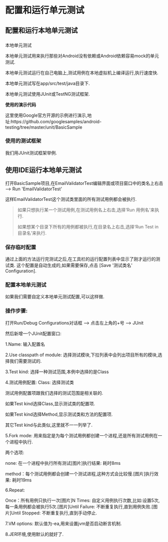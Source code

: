 # 配置和运行单元测试

## 配置和运行本地单元测试

### 

本地单元测试

本地单元测试用来执行那些对Android没有依赖或Android依赖容易mock的单元测试.

本地单元测试运行在自己电脑上,测试用例在本地虚拟机上编译运行,执行速度快.

本地单元测试写在app\/src\/test\/java目录下.

本地单元测试使用JUnit或TestNG测试框架.

**使用的演示代码**

这里使用Google官方开源的示例进行演示,地址:https:\/\/github.com\/googlesamples\/android-testing\/tree\/master\/unit\/BasicSample

### 使用的测试框架

我们用JUnit测试框架举例.

## 使用IDE运行本地单元测试

打开BasicSample项目,在EmailValidatorTest编辑界面或项目窗口中的类名上右击 —&gt; Run 'EmailValidatorTest'

这样EmailValidatorTest这个测试类里面的所有测试用例都会被执行.

> 如果只想执行某一个测试用例,在测试用例名上右击,选择‘Run 用例名’来执行.
> 
> 如果想某个目录下所有的用例都被执行,在目录名上右击,选择‘Run Test in 目录名’来执行.

### 保存临时配置

通过上面的方法运行完测试之后,在工具栏的运行配置列表中显示了刚才运行的测试类. 这个配置是自动生成的,如果需要保存,点击 \[Save '测试类名' Configuration\].

### 配置本地单元测试

如果我们需要自定义本地单元测试配置,可以这样做.

### 操作步骤:

打开Run\/Debug Configurations对话框 —&gt; 点击左上角的+号 —&gt; JUnit

然后新增一个JUnit配置窗口:

1.Name: 输入配置名

2.Use classpath of module: 选择测试模块,下拉列表中会列出项目所有的模块,选择我们需要测试的.

3.Test kind: 选择一种测试范围,本例中选择的是Class

4.测试用例配置: Class: 选择测试类

测试用例配置项跟我们选择的测试范围是相关联的.

如果Test kind选择Class,显示测试类的配置项.

如果Test kind选择Method,显示测试类和方法的配置项.

其它Test kind与此类似,这里就不一一列举了.

5.Fork mode: 用来指定是为每个测试用例都创建一个进程,还是所有测试用例在一个进程中执行.

两个选项:

none: 在一个进程中执行所有测试\[图片\]执行结果: 耗时8ms

method：每个测试用例都会创建一个测试进程,这种方式会比较慢.\[图片\]执行效果: 耗时19ms

6.Repeat:

Once：所有用例只执行一次\[图片\]N Times: 自定义用例执行次数,比如:设置5次,每一条用例都会被执行5次.\[图片\]Until Failure: 不断重复执行,直到用例失败.\[图片\]Until Stopped: 不断重复执行,直到手动停止.

7.VM options: 默认值为-ea,用来设置jvm是否启动断言机制.

8.JER环境,使用默认的就好了.






